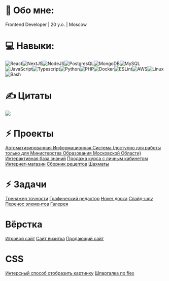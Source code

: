 # 💫 Обо мне:

Frontend Developer | 20 y.o. | Moscow

# 💻 Навыки:

![React](https://img.shields.io/badge/react-%2320232a.svg?style=for-the-badge&logo=react&logoColor=%2361DAFB)![NextJS](https://img.shields.io/badge/Next-black?style=for-the-badge&logo=next.js&logoColor=white)![NodeJS](https://img.shields.io/badge/Node.js-43853D?style=for-the-badge&logo=node.js&logoColor=white)![PostgresQL](https://img.shields.io/badge/PostgreSQL-316192?style=for-the-badge&logo=postgresql&logoColor=white)![MongoDB](https://img.shields.io/badge/MongoDB-4EA94B?style=for-the-badge&logo=mongodb&logoColor=white)![MySQL](https://img.shields.io/badge/mysql-%2300000f.svg?style=for-the-badge&logo=mysql&logoColor=white)![JavaScript](https://img.shields.io/badge/html5-%23E34F26.svg?style=for-the-badge&logo=html5&logoColor=white)![Typescript](https://img.shields.io/badge/php-%23777BB4.svg?style=for-the-badge&logo=php&logoColor=white)![Python](https://img.shields.io/badge/Python-3776AB?style=for-the-badge&logo=python&logoColor=whit)![PHP](https://img.shields.io/badge/PHP-777BB4?style=for-the-badge&logo=php&logoColor=white)![Docker](https://img.shields.io/badge/docker-%230db7ed.svg?style=for-the-badge&logo=docker&logoColor=white)![ESLint](https://img.shields.io/badge/ESLint-4B3263?style=for-the-badge&logo=eslint&logoColor=white)![AWS](https://img.shields.io/badge/Amazon_AWS-FF9900?style=for-the-badge&logo=amazonaws&logoColor=white)![Linux](https://img.shields.io/badge/Linux-FCC624?style=for-the-badge&logo=linux&logoColor=black)![Bash](https://img.shields.io/badge/GNU%20Bash-4EAA25?style=for-the-badge&logo=GNU%20Bash&logoColor=white)

# ✍️ Цитаты

![](https://quotes-github-readme.vercel.app/api?type=horizontal&theme=dark)

# ⚡︎ Проекты

[Автоматизированная Информационная Система (доступно для работы только для Министерства Образования Московской Области)](https://idschool.idte.ru)
[Интерактивная база знаний](https://cyclegramm.idte.ru)
[Продажа курса с личным кабинетом](https://topbfl.ru)
[Интернет-магазин](https://pardelivery.ru)
[Сборник рецептов](https://ruel1912.github.io/corus)
[Шахматы](https://ruel1912.github.io/chess)

# ⚡︎ Задачи
[Тренажер точности](https://ruel1912.github.io/my-projects/Apps/aim)
[Графический редактор](https://ruel1912.github.io/my-projects/Apps/graphics)
[Hover доска](https://ruel1912.github.io/my-projects/Apps/board)
[Слайд-шоу](https://ruel1912.github.io/my-projects/Apps/slider)
[Перенос элементов](https://ruel1912.github.io/my-projects/Apps/dragNdrop)
[Галерея](https://ruel1912.github.io/my-projects/Apps/gallery)

# Вёрстка
[Игровой сайт](https://ruel1912.github.io/my-projects/Sites/csgo)
[Сайт визитка](https://ruel1912.github.io/my-projects/Sites/gamingSite)
[Продающий сайт](https://ruel1912.github.io/my-projects/Sites/telphy)

# CSS
[Интерсный способ отобразить картинку](https://ruel1912.github.io/my-projects/CSS/animation)
[Шпаргалка по flex](https://ruel1912.github.io/my-projects/CSS/flex)